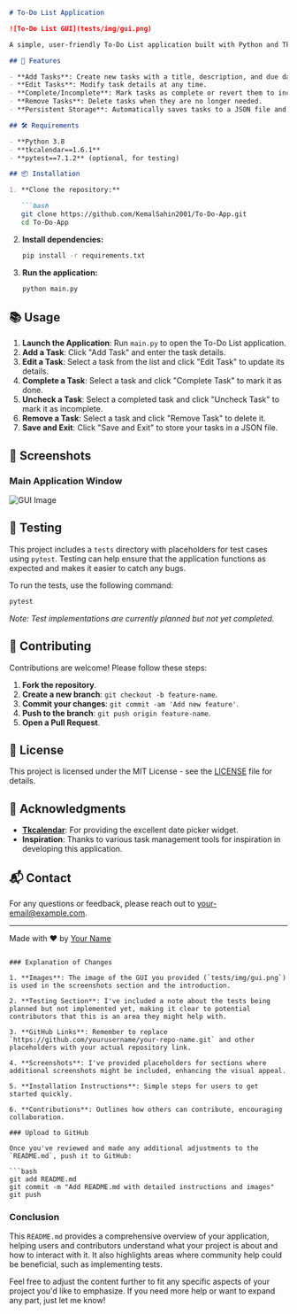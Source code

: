 
```markdown
# To-Do List Application

![To-Do List GUI](tests/img/gui.png)

A simple, user-friendly To-Do List application built with Python and Tkinter. This application helps you manage your tasks effectively by allowing you to add, edit, complete, and delete tasks with a graphical interface.

## 🎯 Features

- **Add Tasks**: Create new tasks with a title, description, and due date using a calendar widget.
- **Edit Tasks**: Modify task details at any time.
- **Complete/Incomplete**: Mark tasks as complete or revert them to incomplete.
- **Remove Tasks**: Delete tasks when they are no longer needed.
- **Persistent Storage**: Automatically saves tasks to a JSON file and loads them on startup.

## 🛠️ Requirements

- **Python 3.8
- **tkcalendar==1.6.1**
- **pytest==7.1.2** (optional, for testing)

## 📦 Installation

1. **Clone the repository:**

   ```bash
   git clone https://github.com/KemalSahin2001/To-Do-App.git
   cd To-Do-App
```

2. **Install dependencies:**

   ```bash
   pip install -r requirements.txt
   ```
3. **Run the application:**

   ```bash
   python main.py
   ```

## 📚 Usage

1. **Launch the Application**: Run `main.py` to open the To-Do List application.
2. **Add a Task**: Click "Add Task" and enter the task details.
3. **Edit a Task**: Select a task from the list and click "Edit Task" to update its details.
4. **Complete a Task**: Select a task and click "Complete Task" to mark it as done.
5. **Uncheck a Task**: Select a completed task and click "Uncheck Task" to mark it as incomplete.
6. **Remove a Task**: Select a task and click "Remove Task" to delete it.
7. **Save and Exit**: Click "Save and Exit" to store your tasks in a JSON file.

## 🎨 Screenshots

### Main Application Window

![GUI Image](tests/img/gui.png)

## 🧪 Testing

This project includes a `tests` directory with placeholders for test cases using `pytest`. Testing can help ensure that the application functions as expected and makes it easier to catch any bugs.

To run the tests, use the following command:

```bash
pytest
```

*Note: Test implementations are currently planned but not yet completed.*

## 🌟 Contributing

Contributions are welcome! Please follow these steps:

1. **Fork the repository**.
2. **Create a new branch**: `git checkout -b feature-name`.
3. **Commit your changes**: `git commit -am 'Add new feature'`.
4. **Push to the branch**: `git push origin feature-name`.
5. **Open a Pull Request**.

## 📄 License

This project is licensed under the MIT License - see the [LICENSE](LICENSE) file for details.

## 🙏 Acknowledgments

- **[Tkcalendar](https://github.com/j4321/tkcalendar)**: For providing the excellent date picker widget.
- **Inspiration**: Thanks to various task management tools for inspiration in developing this application.

## 📬 Contact

For any questions or feedback, please reach out to [your-email@example.com](mailto:your-email@example.com).

---

Made with ❤️ by [Your Name](https://github.com/yourusername)

```

### Explanation of Changes

1. **Images**: The image of the GUI you provided (`tests/img/gui.png`) is used in the screenshots section and the introduction. 

2. **Testing Section**: I've included a note about the tests being planned but not implemented yet, making it clear to potential contributors that this is an area they might help with.

3. **GitHub Links**: Remember to replace `https://github.com/yourusername/your-repo-name.git` and other placeholders with your actual repository link.

4. **Screenshots**: I've provided placeholders for sections where additional screenshots might be included, enhancing the visual appeal.

5. **Installation Instructions**: Simple steps for users to get started quickly.

6. **Contributions**: Outlines how others can contribute, encouraging collaboration.

### Upload to GitHub

Once you've reviewed and made any additional adjustments to the `README.md`, push it to GitHub:

```bash
git add README.md
git commit -m "Add README.md with detailed instructions and images"
git push
```

### Conclusion

This `README.md` provides a comprehensive overview of your application, helping users and contributors understand what your project is about and how to interact with it. It also highlights areas where community help could be beneficial, such as implementing tests.

Feel free to adjust the content further to fit any specific aspects of your project you'd like to emphasize. If you need more help or want to expand any part, just let me know!
